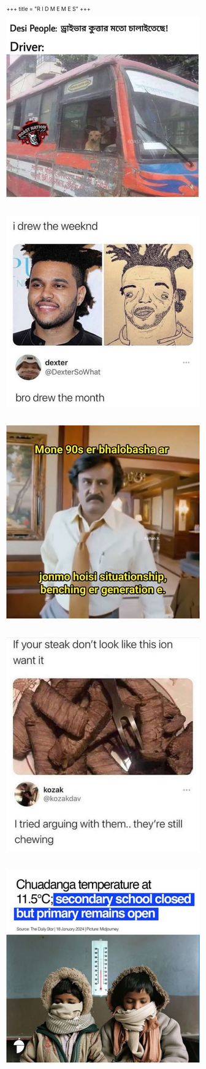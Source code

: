 +++
title = "R I D M E M E S"
+++

![1](/images/memes/dog1.png)

<br>

![2](/images/memes/weekend.png)

<br>

![5](/images/memes/90s.jpg)

<br>

![3](/images/memes/khaown.png)

<br>

![4](/images/memes/teabdmm.jpg)
